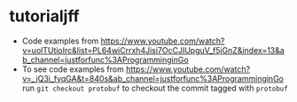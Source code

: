 # tutorialjff

* Code examples from https://www.youtube.com/watch?v=uolTUtioIrc&list=PL64wiCrrxh4Jisi7OcCJIUpguV_f5jGnZ&index=13&ab_channel=justforfunc%3AProgramminginGo
* To see code examples from  https://www.youtube.com/watch?v=_jQ3i_fyqGA&t=840s&ab_channel=justforfunc%3AProgramminginGo run `git checkout protobuf` to checkout the commit tagged with `protobuf`